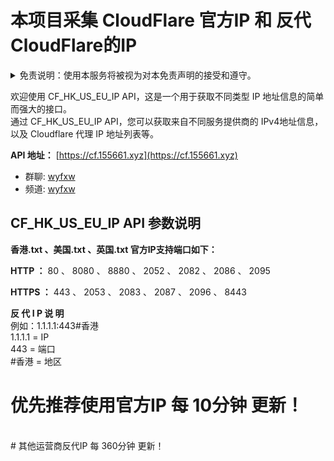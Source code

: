 # 本项目采集 CloudFlare 官方IP 和 反代CloudFlare的IP
 
 
<details>
  <summary>免责说明：使用本服务将被视为对本免责声明的接受和遵守。</summary>

1. 本服务仅面向非大陆地区用户，大陆地区用户在使用时需自行承担因法律法规限制可能带来的所有风险及后果。
2. CF_HK_US_EU_IP 的数据源包括但不限于互联网. 开放数据库及其他公开网络资源，用户应自行核实数据来源的合法性和可靠性。
3. CF_HK_US_EU_IP 力求确保数据的时效性，但不对数据的准确性. 完整性或可靠性做出任何形式的承诺或保证。
4. 用户在使用 CF_HK_US_EU_IP 提供的信息时，应自行判断其适用性，CF_HK_US_EU_IP 不对用户的任何判断或决策承担责任。
5. CF_HK_US_EU_IP 的数据更新周期因数据源更新频率而有所不同，用户应定期检查数据的最新情况。
6. CF_HK_US_EU_IP 对于用户因使用其信息而导致的任何直接或间接损失，包括但不限于业务损失. 数据丢失等，概不负责。
7. CF_HK_US_EU_IP 不保证其服务始终可用，可能因定期维护. 升级或其他必要操作而暂时中断。
8. 用户在使用服务时应遵守当地法规，CF_HK_US_EU_IP 不对用户因使用服务而导致的法律责任或违规行为承担任何责任。
9. CF_HK_US_EU_IP 不对用户在使用服务过程中遭受的网络攻击. 滥用行为或其他安全事件负责，用户应采取必要措施保护其账户信息。
10. CF_HK_US_EU_IP 不对用户在其服务器上存储的数据的安全性承担任何责任，建议用户定期备份重要数据，以防数据丢失。

免责声明的任何更改将通过本页面发布，用户应定期查阅以获取最新信息。用户继续使用 CF_HK_US_EU_IP 服务即视为接受并遵守最新的免责声明条款。<br>

本免责声明的适用范围覆盖所有使用 CF_HK_US_EU_IP 服务的用户，包括匿名用户。用户在使用服务时，即表示同意遵守本免责声明的所有条款。<br>

CF_HK_US_EU_IP 保留根据业务发展和用户需求调整服务内容的权利。如有重大变更，将提前通知用户，具体通知方式将通过本页面或其他适当渠道进行。<br>

CF_HK_US_EU_IP 对于用户在使用服务过程中因自身原因导致的数据丢失、遗漏或其他损失概不负责，用户应自行承担相关风险。<br>

CF_HK_US_EU_IP 不对用户在使用服务过程中产生的任何第三方费用（包括但不限于网络费用、通信费用等）承担责任，用户应自行负责相关费用。<br>

用户不得将 CF_HK_US_EU_IP 服务用于任何违法、滥用、攻击等恶意行为。<br>

若用户违反上述规定，CF_HK_US_EU_IP 有权立即中止或终止其使用权限，并保留追究相关法律责任的权利。<br>

用户在使用 CF_HK_US_EU_IP 服务时，应保持合理谨慎，自行承担风险。用户应对因使用代理服务而导致的一切后果负责，CF_HK_US_EU_IP 不承担任何责任。<br>

如用户对本免责声明有任何疑问，请通过 Telegram 联系 @wyfxw，我们将尽全力为用户提供必要的协助和解释。<br>

** 在使用本服务前，用户务必审慎阅读并理解本免责声明的全部内容，使用本服务将被视为对本免责声明的接受和遵守。**


</details>

欢迎使用 CF_HK_US_EU_IP API，这是一个用于获取不同类型 IP 地址信息的简单而强大的接口。<br>
通过 CF_HK_US_EU_IP API，您可以获取来自不同服务提供商的 IPv4地址信息，以及 Cloudflare 代理 IP 地址列表等。<br>

**API 地址：** [https://cf.155661.xyz](https://cf.155661.xyz)

- 群聊: [wyfxw](https://t.me/wyfxw)
- 频道: [wyfxw](https://t.me/wyfxw)

## CF_HK_US_EU_IP API 参数说明


**香港.txt 、美国.txt 、英国.txt  官方IP支持端口如下：**

**HTTP ：**
80 、
8080 、
8880 、
2052 、
2082 、
2086 、
2095

**HTTPS ：**
443 、
2053 、
2083 、
2087 、
2096 、
8443

**反 代 I P 说 明** <br>
例如：1.1.1.1:443#香港 <br>
1.1.1.1 = IP<br>
443 = 端口<br>
#香港 = 地区<br>

# 优先推荐使用官方IP 每 10分钟 更新！
<br>
# 其他运营商反代IP 每 360分钟 更新！
<br>